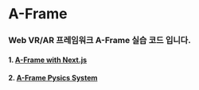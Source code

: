 # A-Frame

### Web VR/AR 프레임워크 A-Frame 실습 코드 입니다.

#### 1. [A-Frame with Next.js](./first-aframe)

#### 2. [A-Frame Pysics System](./html-aframe)
